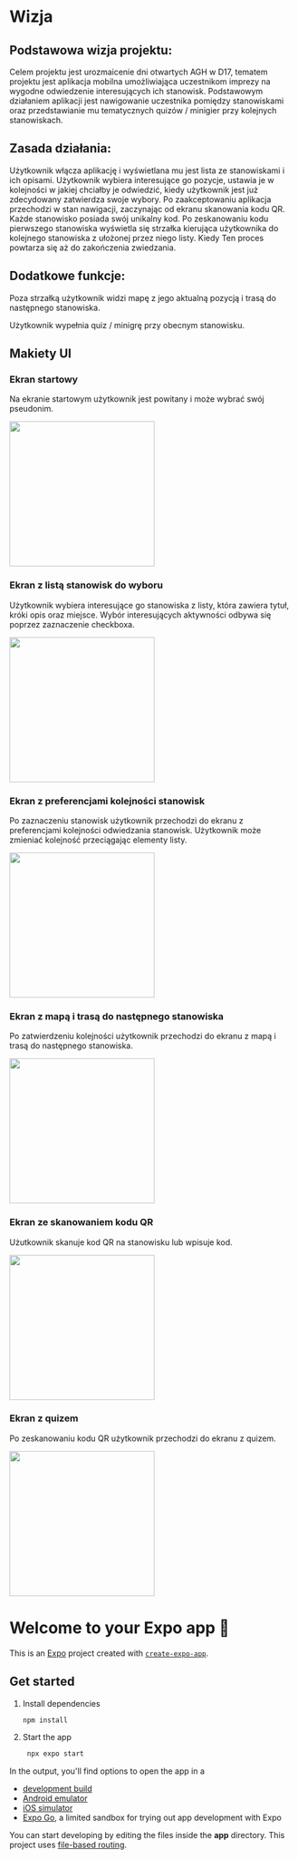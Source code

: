 # Wizja

## Podstawowa wizja projektu:
Celem projektu jest urozmaicenie dni otwartych AGH w D17, tematem projektu jest aplikacja mobilna umożliwiająca uczestnikom imprezy na wygodne odwiedzenie interesujących ich stanowisk. Podstawowym działaniem aplikacji jest nawigowanie uczestnika pomiędzy stanowiskami oraz przedstawianie mu tematycznych quizów / minigier przy kolejnych stanowiskach.

## Zasada działania:
Użytkownik włącza aplikację i wyświetlana mu jest lista ze stanowiskami i ich opisami. Użytkownik wybiera interesujące go pozycje, ustawia je w kolejności w jakiej chciałby je odwiedzić, kiedy użytkownik jest już zdecydowany zatwierdza swoje wybory. Po zaakceptowaniu aplikacja przechodzi w stan nawigacji, zaczynając od ekranu skanowania kodu QR. Każde stanowisko posiada swój unikalny kod. Po zeskanowaniu kodu pierwszego stanowiska wyświetla się strzałka kierująca użytkownika do kolejnego stanowiska z ułożonej przez niego listy. Kiedy  Ten proces powtarza się aż do zakończenia zwiedzania.

## Dodatkowe funkcje:
Poza strzałką użytkownik widzi mapę z jego aktualną pozycją i trasą do następnego stanowiska.

Użytkownik wypełnia quiz / minigrę przy obecnym stanowisku.


## Makiety UI

### Ekran startowy
Na ekranie startowym użytkownik jest powitany i może wybrać swój pseudonim.

<img src="images/start.png" width="256">

### Ekran z listą stanowisk do wyboru
Użytkownik wybiera interesujące go stanowiska z listy, która zawiera tytuł, króki opis oraz miejsce. Wybór interesujących aktywności odbywa się poprzez zaznaczenie checkboxa.

<img src="images/list.png" width="256">

### Ekran z preferencjami kolejności stanowisk
Po zaznaczeniu stanowisk użytkownik przechodzi do ekranu z preferencjami kolejności odwiedzania stanowisk. Użytkownik może zmieniać kolejność przeciągając elementy listy.

<img src="images/preferences.png" width="256">

### Ekran z mapą i trasą do następnego stanowiska
Po zatwierdzeniu kolejności użytkownik przechodzi do ekranu z mapą i trasą do następnego stanowiska.

<img src="images/map.png" width="256">

### Ekran ze skanowaniem kodu QR
Użutkownik skanuje kod QR na stanowisku lub wpisuje kod.

<img src="images/scaner.png" width="256">

### Ekran z quizem
Po zeskanowaniu kodu QR użytkownik przechodzi do ekranu z quizem.

<img src="images/quiz.png" width="256">



# Welcome to your Expo app 👋

This is an [Expo](https://expo.dev) project created with [`create-expo-app`](https://www.npmjs.com/package/create-expo-app).



## Get started

1. Install dependencies

   ```bash
   npm install
   ```

2. Start the app

   ```bash
    npx expo start
   ```

In the output, you'll find options to open the app in a

- [development build](https://docs.expo.dev/develop/development-builds/introduction/)
- [Android emulator](https://docs.expo.dev/workflow/android-studio-emulator/)
- [iOS simulator](https://docs.expo.dev/workflow/ios-simulator/)
- [Expo Go](https://expo.dev/go), a limited sandbox for trying out app development with Expo

You can start developing by editing the files inside the **app** directory. This project uses [file-based routing](https://docs.expo.dev/router/introduction).
